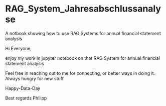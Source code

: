 # RAG_System_Jahresabschlussanalyse
A notbook showing how tu use RAG Systems for annual financial statement analysis

Hi Everyone,

enjoy my work in jupyter notebook on that RAG System for annual financial statement analysis

Feel free in reaching out to me for connecting, or better ways in doing it. Always hungry for new stuff.

Happy-Data-Day

Best regards Philipp
